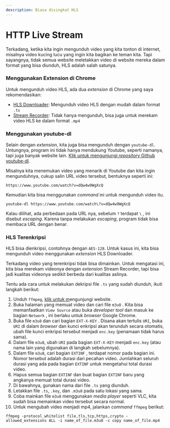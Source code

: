```yaml
---
description: Biasa disingkat HLS
---
```


# HTTP Live Stream

Terkadang, ketika kita ingin mengunduh video yang kita tonton di internet, misalnya video kucing lucu yang ingin kita bagikan ke teman kita. Tapi sayangnya, tidak semua website meletakkan video di website mereka dalam format yang bisa diunduh, HLS adalah salah satunya.

#### 

### Menggunakan Extension di Chrome

Untuk mengunduh video HLS, ada dua _extension_ di Chrome yang saya rekomendasikan:

* [HLS Downloader](https://github.com/puemos/hls-downloader-web-extension): Mengunduh video HLS dengan mudah dalam format `.ts`
* [Stream Recorder](https://www.hlsloader.com/): Tidak hanya mengunduh, bisa juga untuk merekam video HLS ke dalam format `.mp4`

#### 

### Menggunakan youtube-dl

Selain dengan _extension_, kita juga bisa mengunduh dengan `youtube-dl`. Untungnya, program ini tidak hanya mendukung Youtube, seperti namanya, tapi juga banyak website lain. [Klik untuk mengunjungi _repository_ Github youtube-dl](https://github.com/ytdl-org/youtube-dl).

Misalnya kita menemukan video yang menarik di Youtube dan kita ingin mengunduhnya, cukup salin URL video tersebut, bentuknya seperti ini:

```text
https://www.youtube.com/watch?v=dQw4w9WgXcQ
```

Kemudian kita bisa menggunakan _command_ ini untuk mengunduh video itu. 

```text
youtube-dl https://www.youtube.com/watch\?v=dQw4w9WgXcQ
```

Kalau dilihat, ada perbedaan pada URL nya, sebelum `?` terdapat `\` , ini disebut _escaping_. Karena tanpa melakukan _escaping_, program tidak bisa membaca URL dengan benar.



### HLS Terenkripsi

HLS bisa dienkripsi, contohnya dengan `AES-128`. Untuk kasus ini, kita bisa mengunduh video menggunakan _extension_ HLS Downloader.

Terkadang video yang terenkripsi tidak bisa dimainkan. Untuk mengatasi ini, kita bisa merekam videonya dengan _extension_ Stream Recorder, tapi bisa jadi kualitas videonya sedikit berbeda dari kualitas aslinya. 

Tentu ada cara untuk melakukan dekripsi file `.ts` yang sudah diunduh, ikuti langkah berikut:

1. Unduh `ffmpeg`, [klik untuk m](https://ffmpeg.org/)engunjungi website.
2. Buka halaman yang memuat video dan cari file `m3u8` . Kita bisa memanfaatkan `View Source` atau buka _developer tool_ dan masuk ke bagian `Network` , ini berlaku untuk _browser_ Google Chrome.
3. Buka file `m3u8` dan cari bagian `EXT-X-KEY` . Disana akan tertulis `URI`, buka `URI` di dalam _browser_ dan kunci enkripsi akan terunduh secara otomatis, ubah file kunci enkripsi tersebut menjadi `enc.key` \(penamaan tidak harus sama\).
4. Dalam file `m3u8`, ubah `URI` pada bagian `EXT-X-KEY` menjadi `enc.key` \(atau nama lain yang digunakan di langkah sebelumnya\).
5. Dalam file `m3u8`, cari bagian `EXTINF` , terdapat nomor pada bagian ini. Nomor tersebut adalah durasi dari pecahan video. Jumlahkan seluruh durasi yang ada pada bagian `EXTINF` untuk mengetahui total durasi video.
6. Hapus semua bagian `EXTINF`  dan buat bagian `EXTINF` baru yang angkanya memuat total durasi video.
7. Di bawahnya, gunakan nama dari file `.ts` yang diunduh.
8. Letakkan file `.ts`, `.key`, dan `.m3u8` pada satu lokasi yang sama.
9. Coba mainkan file `m3u8` menggunakan _media player_ seperti VLC, kita sudah bisa memainkan video tersebut secara normal.
10. Untuk mengubah video menjadi mp4, jalankan _command_ `ffmpeg` berikut:

```text
ffmpeg -protocol_whitelist file,tls,tcp,https,crypto -allowed_extensions ALL -i name_of_file.m3u8 -c copy name_of_file.mp4
```

